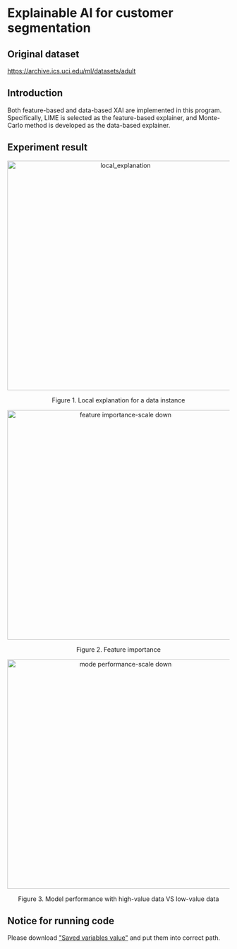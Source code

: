 # Explainable AI for customer segmentation
## Original dataset
https://archive.ics.uci.edu/ml/datasets/adult
## Introduction
Both feature-based and data-based XAI are implemented in this program. Specifically, LIME is selected as the feature-based explainer, and Monte-Carlo method is developed as the data-based explainer.
## Experiment result
<div align=center>
<img width="520" alt="local_explanation" src="https://user-images.githubusercontent.com/103876273/209775234-81a0bf75-f9b0-4b30-b175-614dae10b6b2.png"> 
</div>

<p align="center"> Figure 1. Local explanation for a data instance </p>

<div align=center>
<img width="520" alt="feature importance-scale down" src="https://user-images.githubusercontent.com/103876273/209777522-08b5ed9e-22c9-409e-b5e4-2b4c41e54f73.png">
</div>
<p align="center"> Figure 2. Feature importance  </p>

<div align=center>
<img width="520" alt="mode performance-scale down" src="https://user-images.githubusercontent.com/103876273/209777537-a0d45f56-e3cd-4c73-aca1-b55182420e3f.png">
</div>
<p align="center"> Figure 3. Model performance with high-value data VS low-value data  </p>  

## Notice for running code
Please download ["Saved variables value"](https://github.com/wjiames/CIRP/tree/main/Saved%20data%20value) and put them into correct path.
